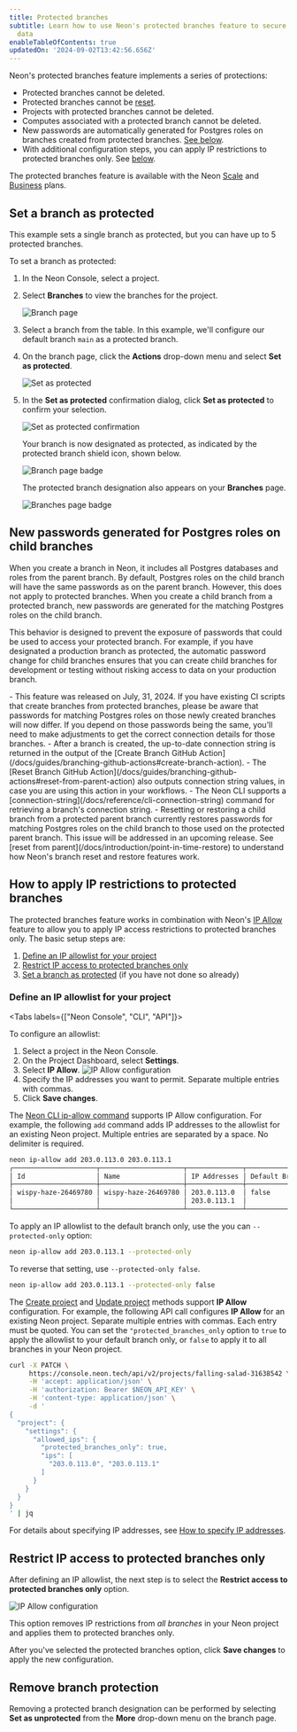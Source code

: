 ```yaml
---
title: Protected branches
subtitle: Learn how to use Neon's protected branches feature to secure your critical
  data
enableTableOfContents: true
updatedOn: '2024-09-02T13:42:56.656Z'
---
```


Neon's protected branches feature implements a series of protections:

- Protected branches cannot be deleted.
- Protected branches cannot be [reset](/docs/manage/branches#reset-a-branch-from-parent).
- Projects with protected branches cannot be deleted.
- Computes associated with a protected branch cannot be deleted.
- New passwords are automatically generated for Postgres roles on branches created from protected branches. [See below](#new-passwords-generated-for-postgres-roles-on-child-branches).
- With additional configuration steps, you can apply IP restrictions to protected branches only. See [below](#how-to-apply-ip-restrictions-to-protected-branches).

The protected branches feature is available with the Neon [Scale](/docs/introduction/plans#scale) and [Business](/docs/introduction/plans#business) plans.

## Set a branch as protected

This example sets a single branch as protected, but you can have up to 5 protected branches.

To set a branch as protected:

1. In the Neon Console, select a project.
2. Select **Branches** to view the branches for the project.

   ![Branch page](/docs/guides/ip_allow_branch_page.png)

3. Select a branch from the table. In this example, we'll configure our default branch `main` as a protected branch.
4. On the branch page, click the **Actions** drop-down menu and select **Set as protected**.

   ![Set as protected](/docs/guides/ip_allow_set_as_protected.png)

5. In the **Set as protected** confirmation dialog, click **Set as protected** to confirm your selection.

   ![Set as protected confirmation](/docs/guides/ip_allow_set_as_protected_confirmation.png)

   Your branch is now designated as protected, as indicated by the protected branch shield icon, shown below.

   ![Branch page badge](/docs/guides/ip_allow_branch_badge.png)

   The protected branch designation also appears on your **Branches** page.

   ![Branches page badge](/docs/guides/ip_allow_branch_badge_2.png)

## New passwords generated for Postgres roles on child branches

When you create a branch in Neon, it includes all Postgres databases and roles from the parent branch. By default, Postgres roles on the child branch will have the same passwords as on the parent branch. However, this does not apply to protected branches. When you create a child branch from a protected branch, new passwords are generated for the matching Postgres roles on the child branch.

This behavior is designed to prevent the exposure of passwords that could be used to access your protected branch. For example, if you have designated a production branch as protected, the automatic password change for child branches ensures that you can create child branches for development or testing without risking access to data on your production branch.

<Admonition type="important" title="Feature notes">
- This feature was released on July, 31, 2024. If you have existing CI scripts that create branches from protected branches, please be aware that passwords for matching Postgres roles on those newly created branches will now differ. If you depend on those passwords being the same, you'll need to make adjustments to get the correct connection details for those branches.
    - After a branch is created, the up-to-date connection string is returned in the output of the [Create Branch GitHub Action](/docs/guides/branching-github-actions#create-branch-action).
    - The [Reset Branch GitHub Action](/docs/guides/branching-github-actions#reset-from-parent-action) also outputs connection string values, in case you are using this action in your workflows.
    - The Neon CLI supports a [connection-string](/docs/reference/cli-connection-string) command for retrieving a branch's connection string.
- Resetting or restoring a child branch from a protected parent branch currently restores passwords for matching Postgres roles on the child branch to those used on the protected parent branch. This issue will be addressed in an upcoming release. See [reset from parent](/docs/introduction/point-in-time-restore) to understand how Neon's branch reset and restore features work.
</Admonition>

## How to apply IP restrictions to protected branches

The protected branches feature works in combination with Neon's [IP Allow](/docs/introduction/ip-allow) feature to allow you to apply IP access restrictions to protected branches only. The basic setup steps are:

1. [Define an IP allowlist for your project](#define-an-ip-allowlist-for-your-project)
2. [Restrict IP access to protected branches only](#restrict-ip-access-to-protected-branches-only)
3. [Set a branch as protected](#set-a-branch-as-protected) (if you have not done so already)

### Define an IP allowlist for your project

<Tabs labels={["Neon Console", "CLI", "API"]}>

<TabItem>

To configure an allowlist:

1. Select a project in the Neon Console.
2. On the Project Dashboard, select **Settings**.
3. Select **IP Allow**.
   ![IP Allow configuration](/docs/manage/ip_allow.png)
4. Specify the IP addresses you want to permit. Separate multiple entries with commas.
5. Click **Save changes**.

</TabItem>

<TabItem>

The [Neon CLI ip-allow command](/docs/reference/cli-ip-allow) supports IP Allow configuration. For example, the following `add` command adds IP addresses to the allowlist for an existing Neon project. Multiple entries are separated by a space. No delimiter is required.

```bash
neon ip-allow add 203.0.113.0 203.0.113.1
┌─────────────────────┬─────────────────────┬──────────────┬─────────────────────┐
│ Id                  │ Name                │ IP Addresses │ Default Branch Only │
├─────────────────────┼─────────────────────┼──────────────┼─────────────────────┤
│ wispy-haze-26469780 │ wispy-haze-26469780 │ 203.0.113.0  │ false               │
│                     │                     │ 203.0.113.1  │                     │
└─────────────────────┴─────────────────────┴──────────────┴─────────────────────┘
```

To apply an IP allowlist to the default branch only, use the you can `--protected-only` option:

```bash
neon ip-allow add 203.0.113.1 --protected-only
```

To reverse that setting, use `--protected-only false`.

```bash
neon ip-allow add 203.0.113.1 --protected-only false
```

</TabItem>

<TabItem>

The [Create project](https://api-docs.neon.tech/reference/createproject) and [Update project](https://api-docs.neon.tech/reference/updateproject) methods support **IP Allow** configuration. For example, the following API call configures **IP Allow** for an existing Neon project. Separate multiple entries with commas. Each entry must be quoted. You can set the `"protected_branches_only` option to `true` to apply the allowlist to your default branch only, or `false` to apply it to all branches in your Neon project.

```bash
curl -X PATCH \
     https://console.neon.tech/api/v2/projects/falling-salad-31638542 \
     -H 'accept: application/json' \
     -H 'authorization: Bearer $NEON_API_KEY' \
     -H 'content-type: application/json' \
     -d '
{
  "project": {
    "settings": {
      "allowed_ips": {
        "protected_branches_only": true,
        "ips": [
          "203.0.113.0", "203.0.113.1"
        ]
      }
    }
  }
}
' | jq
```

</TabItem>

</Tabs>

For details about specifying IP addresses, see [How to specify IP addresses](/docs/manage/projects#how-to-specify-ip-addresses).

## Restrict IP access to protected branches only

After defining an IP allowlist, the next step is to select the **Restrict access to protected branches only** option.

![IP Allow configuration](/docs/guides/ip_allow_protected_branches.png)

This option removes IP restrictions from _all branches_ in your Neon project and applies them to protected branches only.

After you've selected the protected branches option, click **Save changes** to apply the new configuration.

## Remove branch protection

Removing a protected branch designation can be performed by selecting **Set as unprotected** from the **More** drop-down menu on the branch page.

<NeedHelp/>

